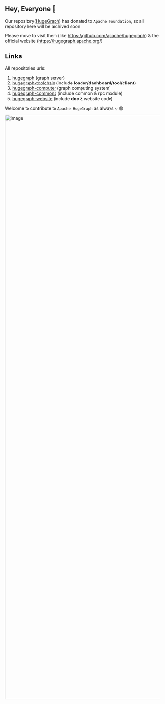 ## Hey, Everyone 👋

Our repository([HugeGraph](https://github.com/apache/hugegraph)) has donated to `Apache Foundation`, so all repository here will be archived soon

Please move to visit them (like https://github.com/apache/hugegraph) & the official website (https://hugegraph.apache.org/)

## Links

All repositories urls:

1. [hugegraph](https://github.com/apache/incubator-hugegraph) (graph server)
2. [hugegraph-toolchain](https://github.com/apache/incubator-hugegraph-toolchain) (include **loader/dashboard/tool/client**)
3. [hugegraph-computer](https://github.com/apache/incubator-hugegraph-computer) (graph computing system)
4. [hugegraph-commons](https://github.com/apache/incubator-hugegraph-commons) (include common & rpc module)
5. [hugegraph-website](https://github.com/apache/incubator-hugegraph-doc) (include **doc** & website code)


Welcome to contribute to `Apache HugeGraph` as always ~ 😄

<img width="1902" alt="image" src="https://user-images.githubusercontent.com/17706099/167809257-0b039a8e-1290-4a6c-b6b5-89b09c4bcbc6.png">
